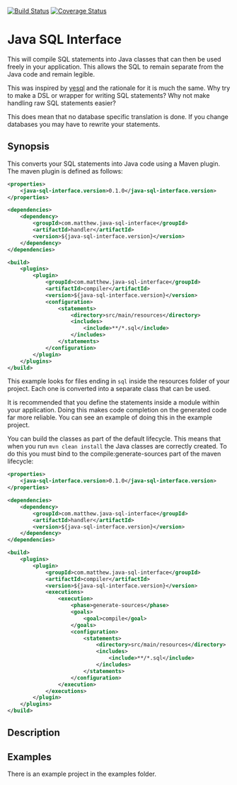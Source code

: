 [![Build Status](https://travis-ci.org/matthewfranglen/java-sql-interface.svg)](https://travis-ci.org/matthewfranglen/java-sql-interface.svg)
[![Coverage Status](https://coveralls.io/repos/matthewfranglen/java-sql-interface/badge.svg?branch=develop&service=github)](https://coveralls.io/github/matthewfranglen/java-sql-interface?branch=develop)

Java SQL Interface
==================

This will compile SQL statements into Java classes that can then be used freely
in your application. This allows the SQL to remain separate from the Java code
and remain legible.

This was inspired by [yesql](https://github.com/krisajenkins/yesql) and the
rationale for it is much the same. Why try to make a DSL or wrapper for writing
SQL statements? Why not make handling raw SQL statements easier?

This does mean that no database specific translation is done. If you change
databases you may have to rewrite your statements.

Synopsis
--------

This converts your SQL statements into Java code using a Maven plugin. The
maven plugin is defined as follows:

```xml
<properties>
    <java-sql-interface.version>0.1.0</java-sql-interface.version>
</properties>

<dependencies>
    <dependency>
        <groupId>com.matthew.java-sql-interface</groupId>
        <artifactId>handler</artifactId>
        <version>${java-sql-interface.version}</version>
    </dependency>
</dependencies>

<build>
    <plugins>
        <plugin>
            <groupId>com.matthew.java-sql-interface</groupId>
            <artifactId>compiler</artifactId>
            <version>${java-sql-interface.version}</version>
            <configuration>
                <statements>
                    <directory>src/main/resources</directory>
                    <includes>
                        <include>**/*.sql</include>
                    </includes>
                </statements>
            </configuration>
        </plugin>
    </plugins>
</build>
```

This example looks for files ending in `sql` inside the resources folder of
your project. Each one is converted into a separate class that can be used.

It is recommended that you define the statements inside a module within your
application. Doing this makes code completion on the generated code far more
reliable. You can see an example of doing this in the example project.

You can build the classes as part of the default lifecycle. This means that
when you run `mvn clean install` the Java classes are correctly created. To do
this you must bind to the compile:generate-sources part of the maven lifecycle:

```xml
<properties>
    <java-sql-interface.version>0.1.0</java-sql-interface.version>
</properties>

<dependencies>
    <dependency>
        <groupId>com.matthew.java-sql-interface</groupId>
        <artifactId>handler</artifactId>
        <version>${java-sql-interface.version}</version>
    </dependency>
</dependencies>

<build>
    <plugins>
        <plugin>
            <groupId>com.matthew.java-sql-interface</groupId>
            <artifactId>compiler</artifactId>
            <version>${java-sql-interface.version}</version>
            <executions>
                <execution>
                    <phase>generate-sources</phase>
                    <goals>
                        <goal>compile</goal>
                    </goals>
                    <configuration>
                        <statements>
                            <directory>src/main/resources</directory>
                            <includes>
                                <include>**/*.sql</include>
                            </includes>
                        </statements>
                    </configuration>
                </execution>
            </executions>
        </plugin>
    </plugins>
</build>
```


Description
-----------

Examples
--------

There is an example project in the examples folder.

